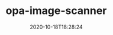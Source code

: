 ---
date: '2020-10-18T18:28:24'
draft: false
metadata:
  description: 'Kubernetes Admission Controller for Image Scanning using OPA '
  homepage: https://sysdiglabs.github.io/sysdig-admission-controller/
  name: opa-image-scanner
  owner:
    github_url: https://github.com/sysdiglabs
    login: sysdiglabs
    name: null
    url: ''
  url: https://github.com/sysdiglabs/opa-image-scanner
tags:
- k8s
- declarative-infra
title: opa-image-scanner
type: tool
---